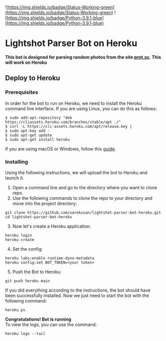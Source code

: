 ![https://img.shields.io/badge/Status-Working-green](https://img.shields.io/badge/Status-Working-green)
![https://img.shields.io/badge/Python-3.9.1-blue](https://img.shields.io/badge/Python-3.9.1-blue)
# Lightshot Parser Bot on Heroku
**This bot is designed for parsing random photos from the site [prnt.sc](https://prnt.sc/). This will work on Heroku**
## Deploy to Heroku
### Prerequisites
In order for the bot to run on Heroku, we need to install the Heroku command line interface. If you are using Linux, you can do this as follows:
```
$ sudo add-apt-repository "deb https://cliassets.heroku.com/branches/stable/apt ./"  
$ curl -L https://cli-assets.heroku.com/apt/release.key |  
$ sudo apt-key add -  
$ sudo apt-get update  
$ sudo apt-get install heroku 
```
If you are using macOS or Windows, follow this [guide](https://devcenter.heroku.com/articles/getting-started-with-python#set-up).
### Installing
Using the following instructions, we will upload the bot to Heroku and launch it.
1. Open a command line and go to the directory where you want to clone repo.  
2. Use the following commands to clone the repo to your directory and move into the project directory:  
```
git clone https://github.com/xarekusan/lightshot-parser-bot-heroku.git
cd lightshot-parser-bot-heroku
```
3. Now let's create a Heroku application:
```
heroku login
heroku create
```
4. Set the config:
```
heroku labs:enable runtime-dyno-metadata
heroku config:set BOT_TOKEN=<your token>
```
5. Push the Bot to Heroku:
```
git push heroku main
```
If you did everything according to the instructions, the bot should have been successfully installed. Now we just need to start the bot with the following command:
```
heroku ps
```
**Congratulations! Bot is running**  
To view the logs, you can use the command:
```
heroku logs --tail
```
